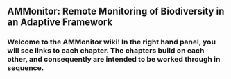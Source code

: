 ## AMMonitor: Remote Monitoring of Biodiversity in an Adaptive Framework

### Welcome to the AMMonitor wiki!  In the right hand panel, you will see links to each chapter.  The chapters build on each other, and consequently are intended to be worked through in sequence.

